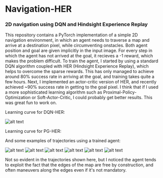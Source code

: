 # Navigation-HER
### 2D navigation using DQN and Hindsight Experience Replay

This repository contains a PyTorch implementation of a simple 2D navigation environment, in which an agent needs to traverse a map and arrive at a destination pixel, while circumventing onstacles. Both agent position and goal are given implicitly in the input image.
For every step in which the agent has not arrived at the goal, it recieves a -1 reward, which makes the problem difficult. To train the agent, I started by using a standard DQN algorithm coupled with HER (Hindsight Experience Replay), which helps to overcome the sparse rewards. This has only managed to achieve around 80% success rate in arriving at the goal, and training takes quite a few hours. Next, I implemented an actor-critic version of HER, and recently achieved ~90% success rate in getting to the goal pixel. I think that if I used a more sophisticated learning algorithm such as Proximal-Policy-Optimization or Soft-Actor-Critic, I could probably get better results. This was great fun to work on.

Learning curve for DQN-HER:

![alt text](https://user-images.githubusercontent.com/46422351/55673889-a6f6e000-58b6-11e9-980f-b07cac8b8b13.png)

Learning curve for PG-HER:



And some examples of trajectories using a trained agent:

![alt text](https://user-images.githubusercontent.com/46422351/55673893-b1b17500-58b6-11e9-9293-364000ef4751.png)
![alt text](https://user-images.githubusercontent.com/46422351/55673896-b8d88300-58b6-11e9-8ced-4fe95394bd9b.png)
![alt text](https://user-images.githubusercontent.com/46422351/55673898-c4c44500-58b6-11e9-8a27-ffadcc98eb73.png)
![alt text](https://user-images.githubusercontent.com/46422351/55673901-d0177080-58b6-11e9-94a6-744ca3c52a85.png)
![alt text](https://user-images.githubusercontent.com/46422351/55673904-d6a5e800-58b6-11e9-8c76-8573d8781633.png)
![alt text](https://user-images.githubusercontent.com/46422351/55673910-e0c7e680-58b6-11e9-9f5d-3cf488c36318.png)


Not so evident in the trajectories shown here, but I noticed the agent tends to exploit the fact that the edges of the map are free by construction, and often maneuvers along the edges even if it's not mandatory.
